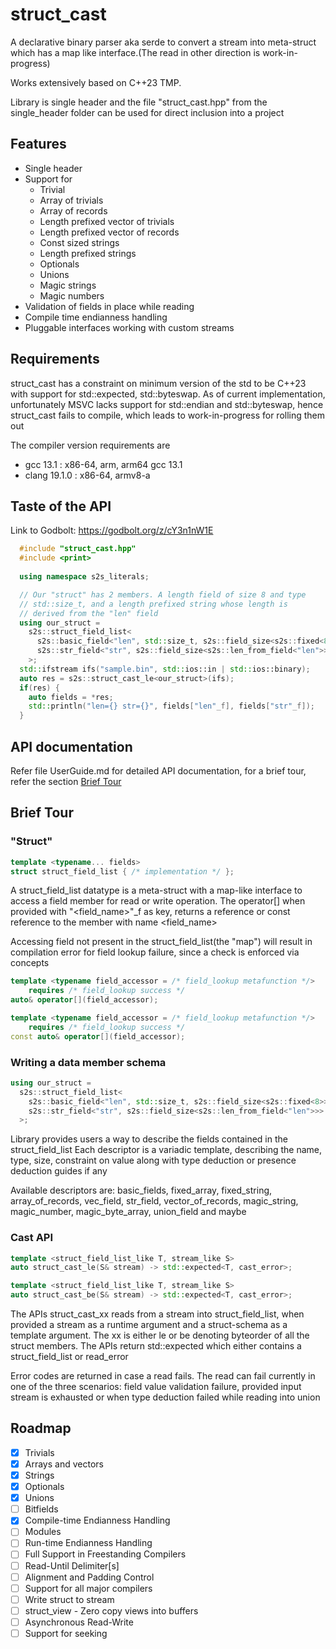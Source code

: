 
# struct_cast
A declarative binary parser aka serde to convert a stream into meta-struct which has a map like 
interface.(The read in other direction is work-in-progress)

Works extensively based on C++23 TMP.

Library is single header and the file "struct_cast.hpp" from the single_header
folder can be used for direct inclusion into a project

## Features
* Single header
* Support for 
    * Trivial
    * Array of trivials 
    * Array of records 
    * Length prefixed vector of trivials
    * Length prefixed vector of records
    * Const sized strings
    * Length prefixed strings
    * Optionals
    * Unions
    * Magic strings
    * Magic numbers
* Validation of fields in place while reading
* Compile time endianness handling 
* Pluggable interfaces working with custom streams

## Requirements
struct_cast has a constraint on minimum version of the std to be C++23 with 
support for std::expected, std::byteswap. As of current implementation, 
unfortunately MSVC lacks support for std::endian and std::byteswap, 
hence struct_cast fails to compile, which leads to work-in-progress
for rolling them out

The compiler version requirements are 
* gcc 13.1 : x86-64, arm, arm64 gcc 13.1
* clang 19.1.0 : x86-64, armv8-a


## Taste of the API
Link to Godbolt: https://godbolt.org/z/cY3n1nW1E
```cpp
  #include "struct_cast.hpp"
  #include <print>
  
  using namespace s2s_literals;

  // Our "struct" has 2 members. A length field of size 8 and type
  // std::size_t, and a length prefixed string whose length is 
  // derived from the "len" field
  using our_struct = 
    s2s::struct_field_list<
      s2s::basic_field<"len", std::size_t, s2s::field_size<s2s::fixed<8>>>,
      s2s::str_field<"str", s2s::field_size<s2s::len_from_field<"len">>>
    >;
  std::ifstream ifs("sample.bin", std::ios::in | std::ios::binary);
  auto res = s2s::struct_cast_le<our_struct>(ifs);
  if(res) {
    auto fields = *res;
    std::println("len={} str={}", fields["len"_f], fields["str"_f]);
  }
```

## API documentation
Refer file UserGuide.md for detailed API documentation, for a brief 
tour, refer the section [Brief Tour](#Brief-Tour)

## Brief Tour
### "Struct"
```cpp
template <typename... fields>
struct struct_field_list { /* implementation */ };
```
A struct_field_list datatype is a meta-struct with a map-like interface to access
a field member for read or write operation. The operator[] when provided with "<field_name>"_f
as key, returns a reference or const reference to the member with name <field_name>

Accessing field not present in the struct_field_list(the "map") will result
in compilation error for field lookup failure, since a check is enforced via concepts 

```cpp
template <typename field_accessor = /* field_lookup metafunction */>
    requires /* field_lookup success */
auto& operator[](field_accessor);

template <typename field_accessor = /* field_lookup metafunction */>
    requires /* field_lookup success */
const auto& operator[](field_accessor);
```

### Writing a data member schema
```cpp
using our_struct = 
  s2s::struct_field_list<
    s2s::basic_field<"len", std::size_t, s2s::field_size<s2s::fixed<8>>>,
    s2s::str_field<"str", s2s::field_size<s2s::len_from_field<"len">>>
  >;
```
Library provides users a way to describe the fields contained in the struct_field_list
Each descriptor is a variadic template, describing the name, type, size, constraint on 
value along with type deduction or presence deduction guides if any

Available descriptors are: basic_fields, fixed_array, fixed_string, 
array_of_records, vec_field, str_field, vector_of_records,
magic_string, magic_number, magic_byte_array, union_field and maybe

### Cast API
```cpp
template <struct_field_list_like T, stream_like S>
auto struct_cast_le(S& stream) -> std::expected<T, cast_error>;

template <struct_field_list_like T, stream_like S>
auto struct_cast_be(S& stream) -> std::expected<T, cast_error>;
```
The APIs struct_cast_xx reads from a stream into struct_field_list, when 
provided a stream as a runtime argument and a struct-schema as a template argument. 
The xx is either le or be denoting byteorder of all the struct members.
The APIs return std::expected which either contains a struct_field_list or read_error

Error codes are returned in case a read fails. The read can fail 
currently in one of the three scenarios: field value validation failure,
provided input stream is exhausted or when type deduction failed while reading into union


## Roadmap
- [x] Trivials
- [x] Arrays and vectors
- [x] Strings
- [x] Optionals
- [x] Unions
- [ ] Bitfields
- [x] Compile-time Endianness Handling
- [ ] Modules
- [ ] Run-time Endianness Handling
- [ ] Full Support in Freestanding Compilers
- [ ] Read-Until Delimiter[s]
- [ ] Alignment and Padding Control
- [ ] Support for all major compilers
- [ ] Write struct to stream
- [ ] struct_view - Zero copy views into buffers
- [ ] Asynchronous Read-Write
- [ ] Support for seeking
